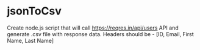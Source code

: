# jsonToCsv
Create node.js script that will call https://reqres.in/api/users API and generate .csv file with response data.
Headers should be - [ID, Email, First Name, Last Name]

